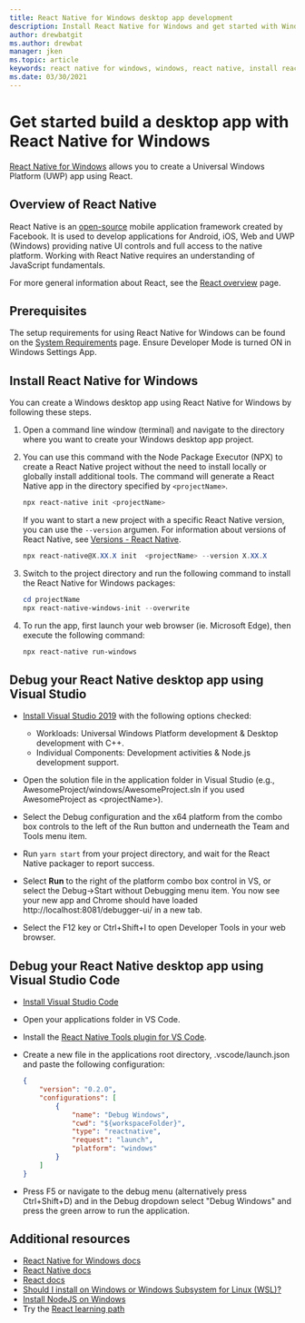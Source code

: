 ```yaml
---
title: React Native for Windows desktop app development
description: Install React Native for Windows and get started with Windows desktop app development using React Native components.
author: drewbatgit
ms.author: drewbat 
manager: jken
ms.topic: article
keywords: react native for windows, windows, react native, install react native on windows, install react native for windows, build a desktop app with react, create a windows app with react, react for desktop apps, npx react-native, react-native-windows-init 
ms.date: 03/30/2021
---
```


# Get started build a desktop app with React Native for Windows

[React Native for Windows](https://microsoft.github.io/react-native-windows) allows you to create a Universal Windows Platform (UWP) app using React.

## Overview of React Native

React Native is an [open-source](https://github.com/facebook/react-native) mobile application framework created by Facebook. It is used to develop applications for Android, iOS, Web and UWP (Windows) providing native UI controls and full access to the native platform. Working with React Native requires an understanding of JavaScript fundamentals.

For more general information about React, see the [React overview](./react-overview.md) page.

## Prerequisites

The setup requirements for using React Native for Windows can be found on the [System Requirements](https://microsoft.github.io/react-native-windows/docs/rnw-dependencies) page. Ensure Developer Mode is turned ON in Windows Settings App.

## Install React Native for Windows

You can create a Windows desktop app using React Native for Windows by following these steps.

1. Open a command line window (terminal) and navigate to the directory where you want to create your Windows desktop app project.
2. You can use this command with the Node Package Executor (NPX) to create a React Native project without the need to install locally or globally install additional tools. The  command will generate a React Native app in the directory specified by `<projectName>`.

    ```powershell
    npx react-native init <projectName>
    ```
    If you want to start a new project with a specific React Native version, you can use the `--version` argumen. For information about versions of React Native, see [Versions - React Native](https://reactnative.dev/versions).
   
    ```powershell
    npx react-native@X.XX.X init  <projectName> --version X.XX.X
    ```

4. Switch to the project directory and run the following command to install the React Native for Windows packages:

    ```powershell
    cd projectName
    npx react-native-windows-init --overwrite
    ```

5. To run the app, first launch your web browser (ie. Microsoft Edge), then execute the following command:

    ```powershell
    npx react-native run-windows
    ```

## Debug your React Native desktop app using Visual Studio

- [Install Visual Studio 2019](/visualstudio/install/install-visual-studio) with the following options checked:
  - Workloads: Universal Windows Platform development & Desktop development with C++.
  - Individual Components: Development activities & Node.js development support.

- Open the solution file in the application folder in Visual Studio (e.g., AwesomeProject/windows/AwesomeProject.sln if you used AwesomeProject as \<projectName>).

- Select the Debug configuration and the x64 platform from the combo box controls to the left of the Run button and underneath the Team and Tools menu item.

- Run `yarn start` from your project directory, and wait for the React Native packager to report success.

- Select **Run** to the right of the platform combo box control in VS, or select the Debug->Start without Debugging menu item. You now see your new app and Chrome should have loaded http://localhost:8081/debugger-ui/ in a new tab.

- Select the F12 key or Ctrl+Shift+I to open Developer Tools in your web browser.

## Debug your React Native desktop app using Visual Studio Code

- [Install Visual Studio Code](https://code.visualstudio.com/download)
- Open your applications folder in VS Code.
- Install the [React Native Tools plugin for VS Code](https://marketplace.visualstudio.com/items?itemName=msjsdiag.vscode-react-native).
- Create a new file in the applications root directory, .vscode/launch.json and paste the following configuration:
    ```json
    {
        "version": "0.2.0",
        "configurations": [
            {
                "name": "Debug Windows",
                "cwd": "${workspaceFolder}",
                "type": "reactnative",
                "request": "launch",
                "platform": "windows"
            }
        ]
    }
    ```

- Press F5 or navigate to the debug menu (alternatively press Ctrl+Shift+D) and in the Debug dropdown select "Debug Windows" and press the green arrow to run the application.

## Additional resources

- [React Native for Windows docs](https://microsoft.github.io/react-native-windows/docs/getting-started)
- [React Native docs](https://reactnative.dev/docs/getting-started)
- [React docs](https://reactjs.org/)
- [Should I install on Windows or Windows Subsystem for Linux (WSL)?](./windows-or-wsl.md)
- [Install NodeJS on Windows](./nodejs-on-windows.md)
- Try the [React learning path](/training/paths/react/)
